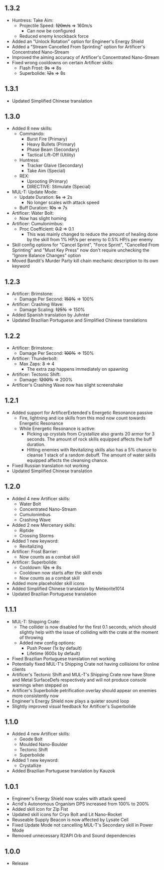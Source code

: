 ## 1.3.2
* Huntress: Take Aim:
	* Projectile Speed: ~~120m/s~~ ⇒ 160m/s
		* Can now be configured
	* Reduced enemy knockback force
* Added an "Unlock Rotation" option for Engineer's Energy Shield
* Added a "Stream Cancelled From Sprinting" option for Artificer's Concentrated Nano-Stream
* Improved the aiming accuracy of Artificer's Concentrated Nano-Stream
* Fixed wrong cooldowns on certain Artificer skills:
	* Flash Frost: ~~9s~~ ⇒ 8s
	* Superbolide: ~~12s~~ ⇒ 8s
## 1.3.1
* Updated Simplified Chinese translation
## 1.3.0
* Added 8 new skills:
	* Commando:
		* Burst Fire (Primary)
		* Heavy Bullets (Primary)
		* Phase Beam (Secondary)
		* Tactical Lift-Off (Utility)
	* Huntress:
		* Tracker Glaive (Secondary)
		* Take Aim (Special)
	* REX:
		* Uprooting (Primary)
		* DIRECTIVE: Stimulate (Special)
* MUL-T: Update Mode:
	* Update Duration: ~~5s~~ ⇒ 2s
		* No longer scales with attack speed
	* Buff Duration: ~~10s~~ ⇒ 7s
* Artificer: Water Bolt:
	* Now has slight homing
* Artificer: Cumulonimbus:
	* Proc Coefficient: ~~0.2~~ ⇒ 0.1
		* This was mainly changed to reduce the amount of healing done by the skill from 1% HP/s per enemy to 0.5% HP/s per enemy
* Skill config options for "Cancel Sprint", "Force Sprint", "Cancelled From Sprinting" and "Must Key Press" now don't require unchecking the "Ignore Balance Changes" option
* Moved Bandit's Murder Party kill chain mechanic description to its own keyword
## 1.2.3
* Artificer: Brimstone:
	* Damage Per Second: ~~150%~~ ⇒ 100%
* Artificer: Crashing Wave:
	* Damage Scaling: ~~125%~~ ⇒ 150%
* Added Spanish translation by Juhnter
* Updated Brazilian Portuguese and Simplified Chinese translations
## 1.2.2
* Artificer: Brimstone:
	* Damage Per Second: ~~100%~~ ⇒ 150%
* Artificer: Thunderbolt:
	* Max Zaps: ~~3~~ ⇒ 4
		* The extra zap happens immediately on spawning
* Artificer: Tectonic Shift:
	* Damage: ~~1200%~~ ⇒ 200%
* Artificer's Crashing Wave now has slight screenshake
## 1.2.1
* Added support for ArtificerExtended's Energetic Resonance passive
	* Fire, lightning and ice skills from this mod now count towards Energetic Resonance
	* While Energetic Resonance is active:
		* Picking up crystals from Crystallize also grants 20 armor for 3 seconds. The amount of rock skills equipped affects the buff duration.
		* Hitting enemies with Revitalizing skills also has a 5% chance to cleanse 1 stack of a random debuff. The amount of water skills equipped affects the cleansing chance.
* Fixed Russian translation not working
* Updated Simplified Chinese translation
## 1.2.0
* Added 4 new Artificer skills:
	* Water Bolt
	* Concentrated Nano-Stream
	* Cumulonimbus
	* Crashing Wave
* Added 2 new Mercenary skills:
	* Riptide
	* Crossing Storms
* Added 1 new keyword:
	* Revitalizing
* Artificer: Frost Barrier:
	* Now counts as a combat skill
* Artificer: Superbolide:
	* Cooldown: ~~12s~~ ⇒ 8s
	* Cooldown now starts after the skill ends
	* Now counts as a combat skill
* Added more placeholder skill icons
* Added Simplified Chinese translation by Meteorite1014
* Updated Brazilian Portuguese translation
## 1.1.1
* MUL-T: Shipping Crate:
	* The collider is now disabled for the first 0.1 seconds, which should slightly help with the issue of colliding with the crate at the moment of throwing
	* Added new config options:
		* Push Power (1x by default)
		* Lifetime (600s by default)
* Fixed Brazilian Portuguese translation not working
* Potentially fixed MUL-T's Shipping Crate not having collisions for online clients
* Artificer's Tectonic Shift and MUL-T's Shipping Crate now have Stone and Metal SurfaceDefs respectively and will not produce console warnings when stepped on
* Artificer's Superbolide petrification overlay should appear on enemies more consistently now
* Engineer's Energy Shield now plays a quieter sound loop
* Slightly improved visual feedback for Artificer's Superbolide
## 1.1.0
* Added 4 new Artificer skills:
	* Geode Bolt
	* Moulded Nano-Boulder
	* Tectonic Shift
	* Superbolide
* Added 1 new keyword:
	* Crystallize
* Added Brazilian Portuguese translation by Kauzok
## 1.0.1
* Engineer's Energy Shield now scales with attack speed
* Acrid's Autonomous Organism DPS increased from 100% to 200%
* Added skill icon for Zip Fist
* Updated skill icons for Cryo Bolt and Lit Nano-Rocket
* Reuseable Supply Beacon is now affected by Lysate Cell
* Fixed Update Mode not cancelling MUL-T's Secondary skill in Power Mode
* Removed unnecessary R2API Orb and Sound dependencies
## 1.0.0
* Release
